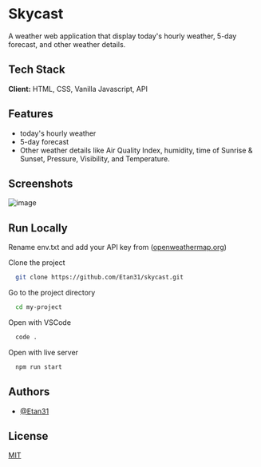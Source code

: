 # Skycast

A weather web application that display today's hourly weather, 5-day forecast, and other weather details.

## Tech Stack

**Client:** HTML, CSS, Vanilla Javascript, API


## Features

- today's hourly weather
-  5-day forecast
- Other weather details like Air Quality Index, humidity, time of Sunrise & Sunset, Pressure, Visibility, and Temperature.

## Screenshots

![image](https://github.com/Etan31/skycast/assets/98531015/a393d893-6e3e-4030-899c-0503817a7f8a)



## Run Locally

Rename env.txt and add your API key from ([openweathermap.org](https://openweathermap.org/api))

Clone the project

```bash
  git clone https://github.com/Etan31/skycast.git
```

Go to the project directory

```bash
  cd my-project
```

Open with VSCode

```bash
  code .
```

Open with live server

```bash
  npm run start
```


## Authors

- [@Etan31](https://github.com/Etan31)

## License

[MIT](https://choosealicense.com/licenses/mit/)
